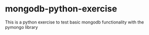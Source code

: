 # mongodb-python-exercise

This is a python exercise to test basic mongodb functionality with the pymongo library

